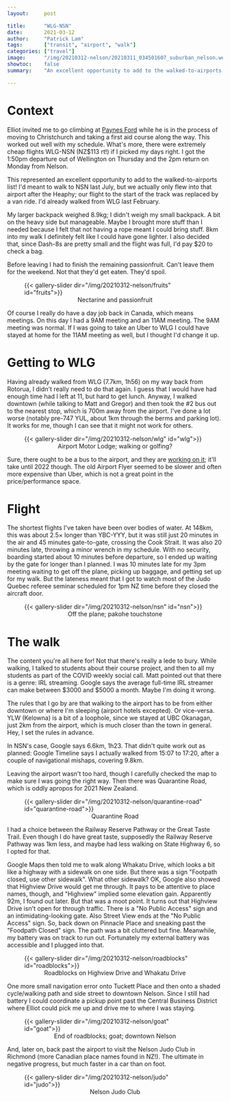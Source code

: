```yaml
---
layout:     post

title:      "WLG-NSN"
date:       2021-03-12
author:     "Patrick Lam"
tags:       ["transit", "airport", "walk"]
categories: ["travel"]
image:      "/img/20210312-nelson/20210311_034501607_suburban_nelson.webp"
showtoc:    false
summary:    "An excellent opportunity to add to the walked-to-airports list! I'd meant to walk to NSN last July, but we actually only flew into that airport after the Heaphy; our flight to the start of the track was replaced by a van ride. Here's my chance!"

---
```


# Context

Elliot invited me to go climbing at <a href="https://climbnz.org.nz/nz/si/nelson/golden-bay/paynes-ford">Paynes Ford</a> while he is in the process of moving to Christchurch and taking a first aid course along the way. This worked out well with my schedule. What's more, there were extremely cheap flights WLG-NSN (NZ$113 rt!) if I picked my days right. I got the 1:50pm departure out of Wellington on Thursday and the 2pm return on Monday from Nelson.

This represented an excellent opportunity to add to the walked-to-airports list! I'd meant to walk to NSN last July, but we actually only flew into that airport after the Heaphy; our flight to the start of the track was replaced by a van ride. I'd already walked from WLG last February.

My larger backpack weighed 8.9kg; I didn't weigh my small backpack. A bit on the heavy side but manageable. Maybe I brought more stuff than I needed because I felt that not having a rope meant I could bring stuff. 8km into my walk I definitely felt like I could have gone lighter. I also decided that, since Dash-8s are pretty small and the flight was full, I'd pay $20 to check a bag.

Before leaving I had to finish the remaining passionfruit. Can't leave them for the weekend. Not that they'd get eaten. They'd spoil.

<figure>
{{< gallery-slider dir="/img/20210312-nelson/fruits" id="fruits">}}
<figcaption style="text-align:center">Nectarine and passionfruit</figcaption>
</figure>

Of course I really do have a day job back in Canada, which means meetings. On this day I had a 9AM meeting and an 11AM meeting. The 9AM meeting was normal. If I was going to take an Uber to WLG I could have stayed at home for the 11AM meeting as well, but I thought I'd change it up.

# Getting to WLG

Having already walked from WLG (7.7km, 1h56) on my way back from Rotorua, I didn't really need to do that again. I guess that I would have had enough time had I left at 11, but hard to get lunch. Anyway, I walked downtown (while talking to Matt and Gregor) and then took the #2 bus out to the nearest stop, which is 700m away from the airport. I've done a lot worse (notably pre-747 YUL, about 1km through the berms and parking lot). It works for me, though I can see that it might not work for others.

<figure>
{{< gallery-slider dir="/img/20210312-nelson/wlg" id="wlg">}}
<figcaption style="text-align:center">Airport Motor Lodge; walking or golfing?</figcaption>
</figure>

Sure, there ought to be a bus to the airport, and they are [working on it](https://www.stuff.co.nz/national/124187628/regional-council-puts-airport-bus-service-back-on-the-agenda-but-travellers-may-have-to-wait); it'll take until 2022 though. The old Airport Flyer seemed to be slower and often more expensive than Uber, which is not a great point in the price/performance space.

# Flight

The shortest flights I've taken have been over bodies of water. At 148km, this was about 2.5× longer than YBC-YYY, but it was still just 20 minutes in the air and 45 minutes gate-to-gate, crossing the Cook Strait. It was also 20 minutes late, throwing a minor wrench in my schedule. With no security, boarding started about 10 minutes before departure, so I ended up waiting by the gate for longer than I planned. I was 10 minutes late for my 3pm meeting waiting to get off the plane, picking up baggage, and getting set up for my walk. But the lateness meant that I got to watch most of the Judo Quebec referee seminar scheduled for 1pm NZ time before they closed the aircraft door.

<figure>
{{< gallery-slider dir="/img/20210312-nelson/nsn" id="nsn">}}
<figcaption style="text-align:center">Off the plane; pakohe touchstone</figcaption>
</figure>

# The walk

The content you're all here for! Not that there's really a lede to bury. While walking, I talked to students about their course project, and then to all my students as part of the COVID weekly social call. Matt pointed out that there is a genre: IRL streaming. Google says the average full-time IRL streamer can make between $3000 and $5000 a month. Maybe I'm doing it wrong.

The rules that I go by are that walking to the airport has to be from either downtown or where I'm sleeping (airport hotels excepted). Or vice-versa. YLW (Kelowna) is a bit of a loophole, since we stayed at UBC Okanagan, just 2km from the airport, which is much closer than the town in general. Hey, I set the rules in advance.

In NSN's case, Google says 6.6km, 1h23. That didn't quite work out as planned: Google Timeline says I actually walked from 15:07 to 17:20, after a couple of navigational mishaps, covering 9.8km. 

Leaving the airport wasn't too hard, though I carefully checked the map to make sure I was going the right way. Then there was Quarantine Road, which is oddly apropos for 2021 New Zealand.

<figure>
{{< gallery-slider dir="/img/20210312-nelson/quarantine-road" id="quarantine-road">}}
<figcaption style="text-align:center">Quarantine Road</figcaption>
</figure>


I had a choice between the Railway Reserve Pathway or the Great Taste Trail. Even though I do have great taste, supposedly the Railway Reserve Pathway was 1km less, and maybe had less walking on State Highway 6, so I opted for that. 

Google Maps then told me to walk along Whakatu Drive, which looks a bit like a highway with a sidewalk on one side. But there was a sign "Footpath closed, use other sidewalk". What other sidewalk? OK, Google also showed that Highview Drive would get me through. It pays to be attentive to place names, though, and "Highview" implied some elevation gain. Apparently 92m, I found out later. But that was a moot point. It turns out that Highview Drive isn't open for through traffic. There is a "No Public Access" sign and an intimidating-looking gate. Also Street View ends at the "No Public Access" sign. So, back down on Pinnacle Place and sneaking past the "Foodpath Closed" sign. The path was a bit cluttered but fine. Meanwhile, my battery was on track to run out. Fortunately my external battery was accessible and I plugged into that.

<figure>
{{< gallery-slider dir="/img/20210312-nelson/roadblocks" id="roadblocks">}}
<figcaption style="text-align:center">Roadblocks on Highview Drive and Whakatu Drive</figcaption>
</figure>

One more small navigation error onto Tuckett Place and then onto a shaded cycle/walking path and side street to downtown Nelson. Since I still had battery I could coordinate a pickup point past the Central Business District where Elliot could pick me up and drive me to where I was staying.

<figure>
{{< gallery-slider dir="/img/20210312-nelson/goat" id="goat">}}
<figcaption style="text-align:center">End of roadblocks; goat; downtown Nelson</figcaption>
</figure>

And, later on, back past the airport to visit the Nelson Judo Club in Richmond (more Canadian place names found in NZ!). The ultimate in negative progress, but much faster in a car than on foot.

<figure>
{{< gallery-slider dir="/img/20210312-nelson/judo" id="judo">}}
<figcaption style="text-align:center">Nelson Judo Club</figcaption>
</figure>


